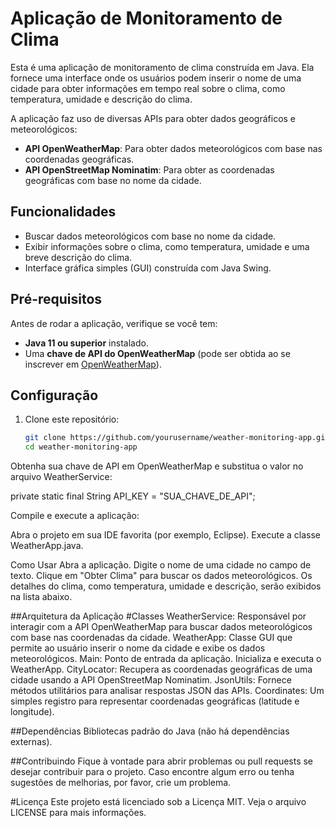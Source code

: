 # Aplicação de Monitoramento de Clima

Esta é uma aplicação de monitoramento de clima construída em Java. Ela fornece uma interface onde os usuários podem inserir o nome de uma cidade para obter informações em tempo real sobre o clima, como temperatura, umidade e descrição do clima.

A aplicação faz uso de diversas APIs para obter dados geográficos e meteorológicos:

- **API OpenWeatherMap**: Para obter dados meteorológicos com base nas coordenadas geográficas.
- **API OpenStreetMap Nominatim**: Para obter as coordenadas geográficas com base no nome da cidade.

## Funcionalidades

- Buscar dados meteorológicos com base no nome da cidade.
- Exibir informações sobre o clima, como temperatura, umidade e uma breve descrição do clima.
- Interface gráfica simples (GUI) construída com Java Swing.

## Pré-requisitos

Antes de rodar a aplicação, verifique se você tem:

- **Java 11 ou superior** instalado.
- Uma **chave de API do OpenWeatherMap** (pode ser obtida ao se inscrever em [OpenWeatherMap](https://openweathermap.org/api)).

## Configuração

1. Clone este repositório:
   ```bash
   git clone https://github.com/yourusername/weather-monitoring-app.git
   cd weather-monitoring-app


Obtenha sua chave de API em OpenWeatherMap e substitua o valor no arquivo WeatherService:

private static final String API_KEY = "SUA_CHAVE_DE_API";

Compile e execute a aplicação:

Abra o projeto em sua IDE favorita (por exemplo, Eclipse).
Execute a classe WeatherApp.java.

Como Usar
Abra a aplicação.
Digite o nome de uma cidade no campo de texto.
Clique em "Obter Clima" para buscar os dados meteorológicos.
Os detalhes do clima, como temperatura, umidade e descrição, serão exibidos na lista abaixo.

##Arquitetura da Aplicação
#Classes
WeatherService: Responsável por interagir com a API OpenWeatherMap para buscar dados meteorológicos com base nas coordenadas da cidade.
WeatherApp: Classe GUI que permite ao usuário inserir o nome da cidade e exibe os dados meteorológicos.
Main: Ponto de entrada da aplicação. Inicializa e executa o WeatherApp.
CityLocator: Recupera as coordenadas geográficas de uma cidade usando a API OpenStreetMap Nominatim.
JsonUtils: Fornece métodos utilitários para analisar respostas JSON das APIs.
Coordinates: Um simples registro para representar coordenadas geográficas (latitude e longitude).

##Dependências
Bibliotecas padrão do Java (não há dependências externas).

##Contribuindo
Fique à vontade para abrir problemas ou pull requests se desejar contribuir para o projeto. Caso encontre algum erro ou tenha sugestões de melhorias, por favor, crie um problema.

#Licença
Este projeto está licenciado sob a Licença MIT. Veja o arquivo LICENSE para mais informações.

